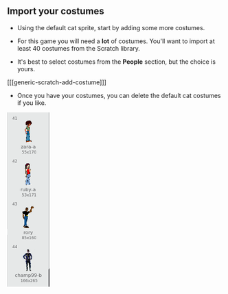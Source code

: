 ## Import your costumes

- Using the default cat sprite, start by adding some more costumes.

- For this game you will need a **lot** of costumes. You'll want to import at least 40 costumes from the Scratch library.

- It's best to select costumes from the **People** section, but the choice is yours.

[[[generic-scratch-add-costume]]]

- Once you have your costumes, you can delete the default cat costumes if you like.

![costumes](images/costumes.png)
